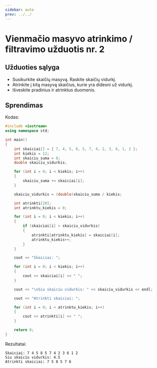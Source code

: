 ```yaml
---
sidebar: auto
prev: ../../
---
```


# Vienmačio masyvo atrinkimo / filtravimo užduotis nr. 2

## Užduoties sąlyga

- Susikurkite skaičių masyvą. Raskite skaičių vidurkį.
- Atrinkite į kitą masyvą skaičius, kurie yra didesni už vidurkį.
- Išveskite pradinius ir atrinktus duomenis.

## Sprendimas

Kodas:

```cpp
#include <iostream>
using namespace std;

int main()
{
    int skaiciai[] = { 7, 4, 5, 8, 5, 7, 4, 2, 3, 6, 1, 2 };
    int kiekis = 12;
    int skaiciu_suma = 0;
    double skaiciu_vidurkis;

    for (int i = 0; i < kiekis; i++)
    {
        skaiciu_suma += skaiciai[i];
    }

    skaiciu_vidurkis = (double)skaiciu_suma / kiekis;

    int atrinkti[20];
    int atrinktu_kiekis = 0;

    for (int i = 0; i < kiekis; i++)
    {
        if (skaiciai[i] > skaiciu_vidurkis)
        {
            atrinkti[atrinktu_kiekis] = skaiciai[i];
            atrinktu_kiekis++;
        }
    }

    cout << "Skaiciai: ";

    for (int i = 0; i < kiekis; i++)
    {
        cout << skaiciai[i] << " ";
    }

    cout << "\nSiu skaiciu vidurkis: " << skaiciu_vidurkis << endl;

    cout << "Atrinkti skaiciai: ";

    for (int i = 0; i < atrinktu_kiekis; i++)
    {
        cout << atrinkti[i] << " ";
    }

    return 0;
}
```

Rezultatai:

```
Skaiciai: 7 4 5 8 5 7 4 2 3 6 1 2
Siu skaiciu vidurkis: 4.5
Atrinkti skaiciai: 7 5 8 5 7 6
```
